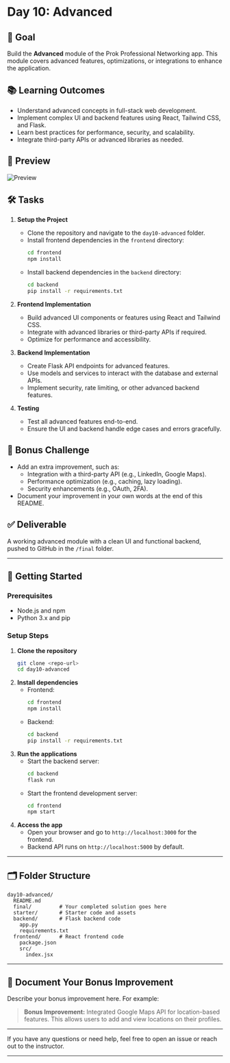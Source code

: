# Day 10: Advanced

## 🎯 Goal

Build the **Advanced** module of the Prok Professional Networking app. This module covers advanced features, optimizations, or integrations to enhance the application.

## 📚 Learning Outcomes

- Understand advanced concepts in full-stack web development.
- Implement complex UI and backend features using React, Tailwind CSS, and Flask.
- Learn best practices for performance, security, and scalability.
- Integrate third-party APIs or advanced libraries as needed.

## 📸 Preview

![Preview](./starter/preview.png)

## 🛠️ Tasks

1. **Setup the Project**

   - Clone the repository and navigate to the `day10-advanced` folder.
   - Install frontend dependencies in the `frontend` directory:
     ```bash
     cd frontend
     npm install
     ```
   - Install backend dependencies in the `backend` directory:
     ```bash
     cd backend
     pip install -r requirements.txt
     ```

2. **Frontend Implementation**

   - Build advanced UI components or features using React and Tailwind CSS.
   - Integrate with advanced libraries or third-party APIs if required.
   - Optimize for performance and accessibility.

3. **Backend Implementation**

   - Create Flask API endpoints for advanced features.
   - Use models and services to interact with the database and external APIs.
   - Implement security, rate limiting, or other advanced backend features.

4. **Testing**
   - Test all advanced features end-to-end.
   - Ensure the UI and backend handle edge cases and errors gracefully.

## 🧪 Bonus Challenge

- Add an extra improvement, such as:
  - Integration with a third-party API (e.g., LinkedIn, Google Maps).
  - Performance optimization (e.g., caching, lazy loading).
  - Security enhancements (e.g., OAuth, 2FA).
- Document your improvement in your own words at the end of this README.

## ✅ Deliverable

A working advanced module with a clean UI and functional backend, pushed to GitHub in the `/final` folder.

---

## 🚀 Getting Started

### Prerequisites

- Node.js and npm
- Python 3.x and pip

### Setup Steps

1. **Clone the repository**
   ```bash
   git clone <repo-url>
   cd day10-advanced
   ```
2. **Install dependencies**
   - Frontend:
     ```bash
     cd frontend
     npm install
     ```
   - Backend:
     ```bash
     cd backend
     pip install -r requirements.txt
     ```
3. **Run the applications**
   - Start the backend server:
     ```bash
     cd backend
     flask run
     ```
   - Start the frontend development server:
     ```bash
     cd frontend
     npm start
     ```
4. **Access the app**
   - Open your browser and go to `http://localhost:3000` for the frontend.
   - Backend API runs on `http://localhost:5000` by default.

---

## 🗂️ Folder Structure

```
day10-advanced/
  README.md
  final/         # Your completed solution goes here
  starter/       # Starter code and assets
  backend/       # Flask backend code
    app.py
    requirements.txt
  frontend/      # React frontend code
    package.json
    src/
      index.jsx
```

---

## 📝 Document Your Bonus Improvement

Describe your bonus improvement here. For example:

> **Bonus Improvement:** Integrated Google Maps API for location-based features. This allows users to add and view locations on their profiles.

---

If you have any questions or need help, feel free to open an issue or reach out to the instructor.

---
